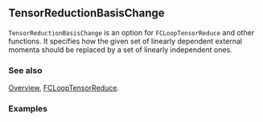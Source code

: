## TensorReductionBasisChange

`TensorReductionBasisChange` is an option for `FCLoopTensorReduce` and other functions. It specifies how the given set of linearly dependent external momenta should be replaced by a set of linearly independent ones.

### See also

[Overview](Extra/FeynCalc.md), [FCLoopTensorReduce](FCLoopTensorReduce.md).

### Examples